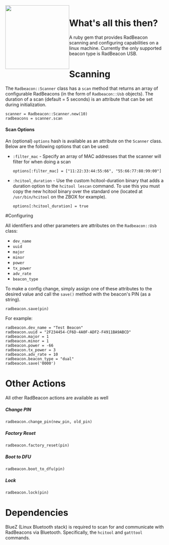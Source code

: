 <img src="http://i.imgur.com/gI6paLj.jpg" style="float:left" height="200">

# What's all this then?

A ruby gem that provides RadBeacon scanning and configuring capabilities on a linux machine.  Currently the only supported beacon type is RadBeacon USB.  

# Scanning

The `Radbeacon::Scanner` class has a `scan` method that returns an array of configurable RadBeacons (in the form of `Radbeacon::Usb` objects).  The duration of a scan (default = 5 seconds) is an attribute that can be set during initialization.  

```
scanner = Radbeacon::Scanner.new(10)
radbeacons = scanner.scan
```

#### Scan Options

An (optional) `options` hash is available as an attribute on the `Scanner` class.  Below are the following options that can be used:

- `:filter_mac` - Specify an array of MAC addresses that the scanner will filter for when doing a scan

  ```
  options[:filter_mac] = ["11:22:33:44:55:66", "55:66:77:88:99:00"]
  ```

- `:hcitool_duration` - Use the custom hcitool-duration binary that adds a duration option to the `hcitool lescan` command.  To use this you must copy the new hcitool binary over the standard one (located at `/usr/bin/hcitool` on the ZBOX for example).

  ```
  options[:hcitool_duration] = true
  ```

#Configuring

All identifiers and other parameters are attributes on the `Radbeacon::Usb` class:

- `dev_name`
- `uuid`
- `major`
- `minor`
- `power`
- `tx_power`
- `adv_rate`
- `beacon_type`

To make a config change, simply assign one of these attributes to the desired value and call the `save()` method with the beacon's PIN (as a string).

```
radbeacon.save(pin)
```

For example:

```
radbeacon.dev_name = "Test Beacon"
radbeacon.uuid = "2F234454-CF6D-4A0F-ADF2-F4911BA9ABCD"
radbeacon.major = 1
radbeacon.minor = 1
radbeacon.power = -66
radbeacon.tx_power = 3
radbeacon.adv_rate = 10
radbeacon.beacon_type = "dual"
radbeacon.save('0000')
```

# Other Actions

All other RadBeacon actions are available as well

##### Change PIN
```
radbeacon.change_pin(new_pin, old_pin)
```

##### Factory Reset
```
radbeacon.factory_reset(pin)
```

##### Boot to DFU
```
radbeacon.boot_to_dfu(pin)
```

##### Lock
```
radbeacon.lock(pin)
```

# Dependencies

BlueZ (Linux Bluetooth stack) is required to scan for and communicate with RadBeacons via Bluetooth.  Specifically, the `hcitool` and `gatttool` commands.
